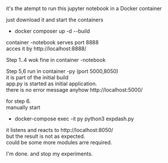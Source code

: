 it's the atempt to run this jupyter notebook in a Docker container   

just download it and start the containers    
- docker composer up -d --build  

container -notebook serves port 8888    
acces it by http://localhost:8888/  

Step 1..4 wok fine in container -notebook    

Step 5,6 run in container -py  (port 5000,8050)   
it is part of the initial build   
app.py is started as initial application.   
there is no error message anyhow http://localhost:5000/

for step 6.  
manually start 
- docker-compose exec -it py python3 expdash.py   
  
it listens and reacts to http://localhost:8050/   
but the result is not as expected.   
could be some more modules arre required. 

I'm done. and stop my experiments.   
